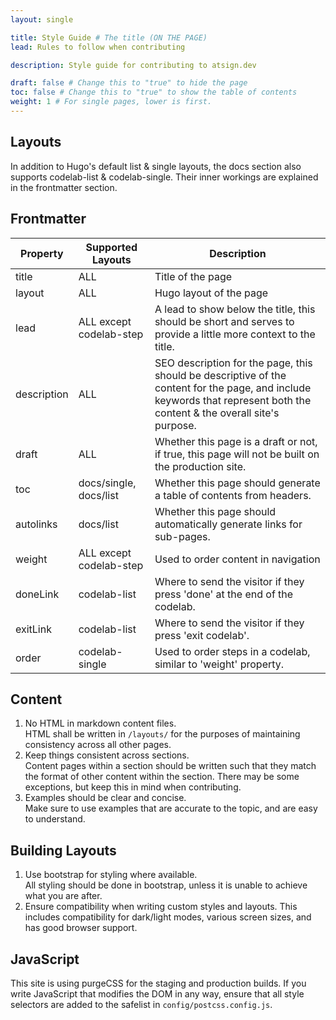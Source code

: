 ```yaml
---
layout: single

title: Style Guide # The title (ON THE PAGE)
lead: Rules to follow when contributing

description: Style guide for contributing to atsign.dev

draft: false # Change this to "true" to hide the page
toc: false # Change this to "true" to show the table of contents
weight: 1 # For single pages, lower is first.
---
```


## Layouts

In addition to Hugo's default list & single layouts, the docs section also supports codelab-list & codelab-single. Their inner workings are explained in the frontmatter section.

## Frontmatter

| Property    | Supported Layouts       | Description                                                                                                                                                              |
| ----------- | ----------------------- | ------------------------------------------------------------------------------------------------------------------------------------------------------------------------ |
| title       | ALL                     | Title of the page                                                                                                                                                        |
| layout      | ALL                     | Hugo layout of the page                                                                                                                                                  |
| lead        | ALL except codelab-step | A lead to show below the title, this should be short and serves to provide a little more context to the title.                                                           |
| description | ALL                     | SEO description for the page, this should be descriptive of the content for the page, and include keywords that represent both the content & the overall site's purpose. |
| draft       | ALL                     | Whether this page is a draft or not, if true, this page will not be built on the production site.                                                                        |
| toc         | docs/single, docs/list  | Whether this page should generate a table of contents from headers.                                                                                                      |
| autolinks   | docs/list               | Whether this page should automatically generate links for sub-pages.                                                                                                     |
| weight      | ALL except codelab-step | Used to order content in navigation                                                                                                                                      |
| doneLink    | codelab-list            | Where to send the visitor if they press 'done' at the end of the codelab.                                                                                                |
| exitLink    | codelab-list            | Where to send the visitor if they press 'exit codelab'.                                                                                                                  |
| order       | codelab-single          | Used to order steps in a codelab, similar to 'weight' property.                                                                                                          |

## Content

1. No HTML in markdown content files.  
  HTML shall be written in `/layouts/` for the purposes of maintaining consistency across all other pages.
2. Keep things consistent across sections.  
  Content pages within a section should be written such that they match the format of other content within the section.
  There may be some exceptions, but keep this in mind when contributing.
3. Examples should be clear and concise.  
  Make sure to use examples that are accurate to the topic, and are easy to understand.

## Building Layouts

1. Use bootstrap for styling where available.  
  All styling should be done in bootstrap, unless it is unable to achieve what you are after.
2. Ensure compatibility when writing custom styles and layouts.
  This includes compatibility for dark/light modes, various screen sizes, and has good browser support.

## JavaScript

This site is using purgeCSS for the staging and production builds.
If you write JavaScript that modifies the DOM in any way, ensure that all style selectors are added to the safelist in `config/postcss.config.js`.
